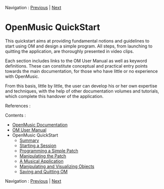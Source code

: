 
Navigation : [Previous](errors "page précédente\(Errors and
Problems\)") | [Next](Intro_1 "Next\(Summary\)")

# OpenMusic QuickStart

This quickstart aims at providing fundamental notions and guidelines to start 
using OM and design a simple program. All steps, from launching to quitting
the application, are thoroughly presented in video clips.

Each section includes links to the OM User Manual as well as keyword
definitions. These can constitute conceptual and practical entry points
towards the main documentation, for those who have little or no experience
with OpenMusic.

From this basis, little by little, the user can develop his or her own
expertise and techniques, with the help of other documentation volumes and
tutorials, which complete this handover of the application.

References :

Contents :

  * [OpenMusic Documentation](OM-Documentation)
  * [OM User Manual](OM-User-Manual)
  * OpenMusic QuickStart
    * [Summary](Intro_1)
    * [Starting a Session](1_StartSession)
    * [Programming a Simple Patch](2_progpatch)
    * [Manipulating the Patch](3ManipPatch)
    * [A Musical Application](4_MusicalAp)
    * [Manipulating and Visualizing Objects](5_CompletEdition)
    * [Saving and Quitting OM](6_Quit)

Navigation : [Previous](errors "page précédente\(Errors and
Problems\)") | [Next](Intro_1 "Next\(Summary\)")

